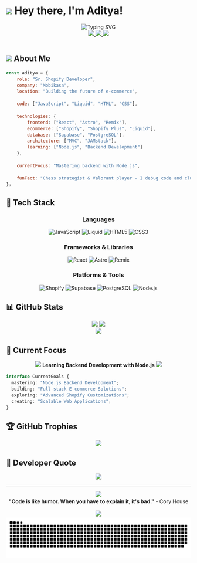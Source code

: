 # <img src="https://media.giphy.com/media/hvRJCLFzcasrR4ia7z/giphy.gif" width="35"> Hey there, I'm Aditya!

<div align="center">
  <img src="https://readme-typing-svg.herokuapp.com?font=Fira+Code&weight=600&size=28&pause=1000&color=6AD3F7&center=true&vCenter=true&width=600&lines=Sr.+Shopify+Developer+%40+Mobikasa;Frontend+Enthusiast;React+%7C+Astro+%7C+Remix+Developer;Building+E-commerce+Solutions" alt="Typing SVG" />
</div>

<div align="center">
  <a href="https://adityasingh.io">
    <img src="https://img.shields.io/badge/Portfolio-000000?style=for-the-badge&logo=About.me&logoColor=white" />
  </a>
  <a href="https://www.linkedin.com/in/adityasinghdev/">
    <img src="https://img.shields.io/badge/LinkedIn-0077B5?style=for-the-badge&logo=linkedin&logoColor=white" />
  </a>
  <a href="https://github.com/adityasingh-io">
    <img src="https://img.shields.io/badge/GitHub-100000?style=for-the-badge&logo=github&logoColor=white" />
  </a>
</div>

<br/>

## <img src="https://media.giphy.com/media/WUlplcMpOCEmTGBtBW/giphy.gif" width="40"> About Me

```javascript
const aditya = {
    role: "Sr. Shopify Developer",
    company: "Mobikasa",
    location: "Building the future of e-commerce",
    
    code: ["JavaScript", "Liquid", "HTML", "CSS"],
    
    technologies: {
        frontend: ["React", "Astro", "Remix"],
        ecommerce: ["Shopify", "Shopify Plus", "Liquid"],
        database: ["Supabase", "PostgreSQL"],
        architecture: ["MVC", "JAMstack"],
        learning: ["Node.js", "Backend Development"]
    },
    
    currentFocus: "Mastering backend with Node.js",
    
    funFact: "Chess strategist & Valorant player - I debug code and clutch rounds with equal passion"
};
```

## 🚀 Tech Stack

<div align="center">

### Languages
![JavaScript](https://img.shields.io/badge/JavaScript-F7DF1E?style=for-the-badge&logo=javascript&logoColor=black)
![Liquid](https://img.shields.io/badge/Liquid-7AB55C?style=for-the-badge&logo=shopify&logoColor=white)
![HTML5](https://img.shields.io/badge/HTML5-E34F26?style=for-the-badge&logo=html5&logoColor=white)
![CSS3](https://img.shields.io/badge/CSS3-1572B6?style=for-the-badge&logo=css3&logoColor=white)

### Frameworks & Libraries
![React](https://img.shields.io/badge/React-20232A?style=for-the-badge&logo=react&logoColor=61DAFB)
![Astro](https://img.shields.io/badge/Astro-FF5D01?style=for-the-badge&logo=astro&logoColor=white)
![Remix](https://img.shields.io/badge/Remix-000000?style=for-the-badge&logo=remix&logoColor=white)

### Platforms & Tools
![Shopify](https://img.shields.io/badge/Shopify-7AB55C?style=for-the-badge&logo=shopify&logoColor=white)
![Supabase](https://img.shields.io/badge/Supabase-3ECF8E?style=for-the-badge&logo=supabase&logoColor=white)
![PostgreSQL](https://img.shields.io/badge/PostgreSQL-316192?style=for-the-badge&logo=postgresql&logoColor=white)
![Node.js](https://img.shields.io/badge/Node.js-43853D?style=for-the-badge&logo=node.js&logoColor=white)

</div>

## 📊 GitHub Stats

<div align="center">
  <img src="https://github-readme-stats.vercel.app/api?username=adityasingh-io&show_icons=true&theme=tokyonight&hide_border=true&bg_color=0D1117&title_color=6AD3F7&icon_color=6AD3F7" width="49%" />
  <img src="https://github-readme-streak-stats.herokuapp.com/?user=adityasingh-io&theme=tokyonight&hide_border=true&background=0D1117&ring=6AD3F7&fire=6AD3F7&currStreakLabel=6AD3F7" width="49%" />
</div>

<div align="center">
  <img src="https://github-readme-stats.vercel.app/api/top-langs/?username=adityasingh-io&layout=compact&theme=tokyonight&hide_border=true&bg_color=0D1117&title_color=6AD3F7" width="45%" />
</div>

## 🎯 Current Focus

<div align="center">
  <img src="https://media.giphy.com/media/WUlplcMpOCEmTGBtBW/giphy.gif" width="30">
  <b>Learning Backend Development with Node.js</b>
  <img src="https://media.giphy.com/media/WUlplcMpOCEmTGBtBW/giphy.gif" width="30">
</div>

```typescript
interface CurrentGoals {
  mastering: "Node.js Backend Development";
  building: "Full-stack E-commerce Solutions";
  exploring: "Advanced Shopify Customizations";
  creating: "Scalable Web Applications";
}
```

## 🏆 GitHub Trophies

<div align="center">
  <img src="https://github-profile-trophy.vercel.app/?username=adityasingh-io&theme=tokyonight&no-frame=true&margin-w=15&column=7" />
</div>

## 💭 Developer Quote

<div align="center">
  <img src="https://quotes-github-readme.vercel.app/api?type=horizontal&theme=tokyonight" />
</div>

---

<div align="center">
  <img src="https://media.giphy.com/media/LnQjpWaON8nhr21vNW/giphy.gif" width="60">
  <br>
  <b>"Code is like humor. When you have to explain it, it's bad."</b> - Cory House
  <br><br>
  <img src="https://komarev.com/ghpvc/?username=adityasingh-io&style=for-the-badge&color=6AD3F7" />
</div>

<div align="center">
  <img src="https://raw.githubusercontent.com/Platane/snk/output/github-contribution-grid-snake-dark.svg" />
</div>

